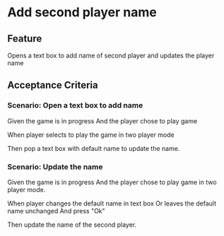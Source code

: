 # Add second player name

## Feature

Opens a text box to add name of second player and updates the player name

## Acceptance Criteria

### Scenario: Open a text box to add name

  Given the game is in progress
  And the player chose to play game

  When player selects to play the game in two player mode

  Then pop a text box with default name to update the name.

### Scenario: Update the name

  Given the game is in progress
  And the player chose to play game in two player mode.

  When player changes the default name in text box
  Or leaves the default name unchanged
  And press "Ok"

  Then update the name of the second player.
